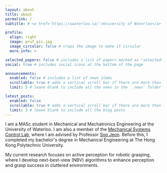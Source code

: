 ```yaml
---
layout: about
title: about
permalink: /
subtitle: # <a href='https://uwaterloo.ca/'>University of Waterloo</a>

profile:
  align: right
  image: prof_pic.jpg
  image_circular: false # crops the image to make it circular
  more_info: >

selected_papers: false # includes a list of papers marked as "selected={true}"
social: true # includes social icons at the bottom of the page

announcements:
  enabled: false # includes a list of news items
  scrollable: true # adds a vertical scroll bar if there are more than 3 news items
  limit: 5 # leave blank to include all the news in the `_news` folder

latest_posts:
  enabled: false
  scrollable: true # adds a vertical scroll bar if there are more than 3 new posts items
  limit: 3 # leave blank to include all the blog posts
---
```


I am a MASc student in Mechanical and Mechatronics Engineering at the University of Waterloo. I am also a member of the [Mechanical Systems Control Lab](https://uwaterloo.ca/waterloo-mechanical-systems-control-lab/), where I am advised by Professor [Soo Jeon](https://uwaterloo.ca/mechanical-mechatronics-engineering/profile/soojeon). Before this, I completed my bachelor's degree in Mechanical Engineering at The Hong Kong Polytechnic University.

My current research focuses on active perception for robotic grasping, where I develop next-best-view (NBV) algorithms to enhance perception and grasp success in cluttered environments.